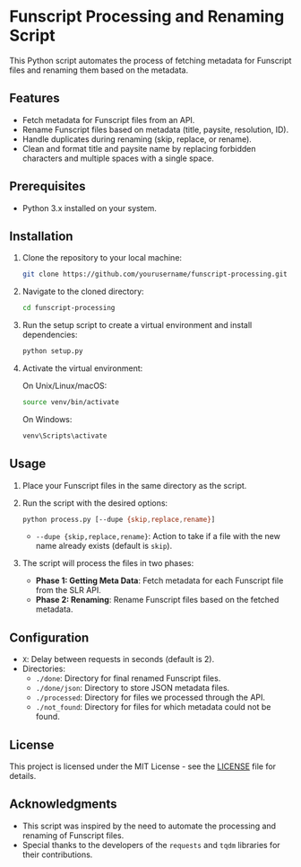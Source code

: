 # Funscript Processing and Renaming Script

This Python script automates the process of fetching metadata for Funscript files and renaming them based on the metadata.

## Features

- Fetch metadata for Funscript files from an API.
- Rename Funscript files based on metadata (title, paysite, resolution, ID).
- Handle duplicates during renaming (skip, replace, or rename).
- Clean and format title and paysite name by replacing forbidden characters and multiple spaces with a single space.

## Prerequisites

- Python 3.x installed on your system.

## Installation

1. Clone the repository to your local machine:

   ```bash
   git clone https://github.com/yourusername/funscript-processing.git
   ```

2. Navigate to the cloned directory:

   ```bash
   cd funscript-processing
   ```

3. Run the setup script to create a virtual environment and install dependencies:

   ```bash
   python setup.py
   ```

4. Activate the virtual environment:

   On Unix/Linux/macOS:
   ```bash
   source venv/bin/activate
   ```

   On Windows:
   ```bash
   venv\Scripts\activate
   ```

## Usage

1. Place your Funscript files in the same directory as the script.

2. Run the script with the desired options:

   ```bash
   python process.py [--dupe {skip,replace,rename}]
   ```

   - `--dupe {skip,replace,rename}`: Action to take if a file with the new name already exists (default is `skip`).

3. The script will process the files in two phases:
   - **Phase 1: Getting Meta Data**: Fetch metadata for each Funscript file from the SLR API.
   - **Phase 2: Renaming**: Rename Funscript files based on the fetched metadata.

## Configuration

- `X`: Delay between requests in seconds (default is 2).
- Directories:
  - `./done`: Directory for final renamed Funscript files.
  - `./done/json`: Directory to store JSON metadata files.
  - `./processed`: Directory for files we processed through the API.
  - `./not_found`: Directory for files for which metadata could not be found.

## License

This project is licensed under the MIT License - see the [LICENSE](LICENSE) file for details.

## Acknowledgments

- This script was inspired by the need to automate the processing and renaming of Funscript files.
- Special thanks to the developers of the `requests` and `tqdm` libraries for their contributions.
